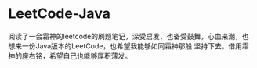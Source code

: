 # LeetCode-Java

阅读了一会霜神的leetcode的刷题笔记，深受启发，也备受鼓舞，心血来潮，也想来一份Java版本的LeetCode，也希望我能够如同霜神那般 坚持下去。借用霜神的座右铭，希望自己也能够厚积薄发。

